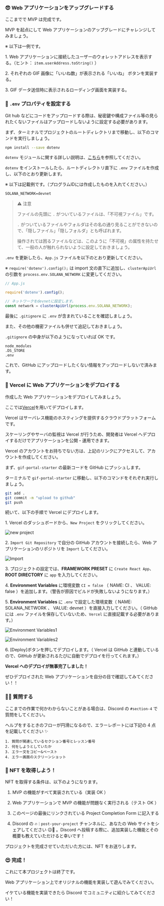 ### 😎 Web アプリケーションをアップグレードする

ここまでで MVP は完成です。

MVP を起点にして Web アプリケーションのアップグレードにチャレンジしてみましょう。

※ 以下は一例です。

1\. Web アプリケーションに接続したユーザーのウォレットアドレスを表示する。（ヒント： `item.userAddress.toString()` ）

2\. それぞれの GIF 画像に「いいね数」が表示される「いいね」 ボタンを実装する。

3\. GIF データ送信時に表示されるローディング画面を実装する。


### 🙉 `.env` プロパティを設定する

Git hub などにコードをアップロードする際は、秘密鍵や構成ファイル等の見られたくないファイルはアップロードしないように設定する必要があります。

まず、ターミナルでプロジェクトのルートディレクトリまで移動し、以下のコマンドを実行しましょう。

```bash
npm install --save dotenv
```

`dotenv` モジュールに関する詳しい説明は、[こちら](https://maku77.github.io/nodejs/env/dotenv.html)を参照してください。

`dotenv` をインストールしたら、ルートディレクトリ直下に `.env` ファイルを作成し、以下のとおり更新します。

※ 以下は記載例です。（プログラムIDには作成したものを入れてください。）

```txt
SOLANA_NETWORK=devnet
```

> ⚠️ 注意
>
> ファイルの先頭に `.` がついているファイルは、「不可視ファイル」です。
>
> `.` がついているファイルやフォルダはその名の通り見ることができないので、「隠しファイル」「隠しフォルダ」とも呼ばれます。
>
> 操作されては困るファイルなどは、このように「不可視」の属性を持たせて、一般の人が触れられないように設定しておきましょう。

`.env` を更新したら、`App.js` ファイルを以下のとおり更新してください。

※ `require('dotenv').config();` は import 文の直下に追加し、`clusterApiUrl` の引数を `process.env.SOLANA_NETWORK` に変更してください。

```javascript
// App.js

require('dotenv').config();

// ネットワークをdevnetに設定します。
const network = clusterApiUrl(process.env.SOLANA_NETWORK);
```

最後に `.gitignore` に `.env` が含まれていることを確認しましょう。

また、その他の機密ファイルも併せて追記しておきましょう。

`.gitignore` の中身が以下のようになっていれば OK です。

```txt
node_modules
.DS_STORE
.env
```

これで、GitHub にアップロードしたくない情報をアップロードしないで済みます。


### 🚀 Vercel に Web アプリケーションをデプロイする

作成した Web アプリケーションをデプロイしてみましょう。

ここでは[Vercel](https://Vercel.com)を用いてデプロイします。

Vercel はサーバレス機能のホスティングを提供するクラウドプラットフォームです。

スケーリングやサーバの監視は Vercel が行うため、開発者は Vercel へデプロイするだけでアプリケーションを公開・運用できます。

Vercel のアカウントをお持ちでない方は、上記のリンクにアクセスして、アカウントを作成してください。

まず、`gif-portal-starter` の最新コードを GitHub にプッシュします。

ターミナルで `gif-portal-starter` に移動し、以下のコマンドをそれぞれ実行しましょう。

```bash
git add .
git commit -m "upload to github"
git push
```

続いて、以下の手順で Vercel にデプロイします。

1\. Vercel のダッシュボードから、`New Project` をクリックしてください。

![new project](/public/images/8-Solana-dApp/section-4/4_1_1.png)

2\. `Import Git Repository` で自分の GitHub アカウントを接続したら、Web アプリケーションのリポジトリを `Import` してください。

![Import](/public/images/8-Solana-dApp/section-4/4_1_2.png)

3\. プロジェクトの設定では、**FRAMEWORK PRESET** に `Create React App`、**ROOT DIRECTORY** に `app` を入力してください。

4\. **Environment Variables** に環境変数 `CI = false` （ NAME: CI 、 VALUE: false ）を追加します。（警告が原因でビルドが失敗しないようになります。）

5\. **Environment Variables** に `.env` で設定した環境変数（ NAME: SOLANA_NETWORK 、 VALUE: devnet ）を直接入力してください。（ GitHub には `.env` ファイルを保存していないため、`Vercel` に直接記載する必要があります。）

![Environment Variables1](/public/images/8-Solana-dApp/section-4/4_1_3.png)

![Environment Variables2](/public/images/8-Solana-dApp/section-4/4_1_4.png)

6\. [Deploy]ボタンを押してデプロイします。（ Vercel は GitHub と連動しているので、GitHub が更新されるたびに自動でデプロイを行ってくれます。）

**Vercel へのデプロイが無事完了しました！**

ぜひデプロイされた Web アプリケーションを自分の目で確認してみてください！！


### 🙋‍♂️ 質問する

ここまでの作業で何かわからないことがある場合は、Discord の `#section-4` で質問をしてください。

ヘルプをするときのフローが円滑になるので、エラーレポートには下記の 4 点を記載してください ✨

```
1. 質問が関連しているセクション番号とレッスン番号
2. 何をしようとしていたか
3. エラー文をコピー&ペースト
4. エラー画面のスクリーンショット
```


### 🎫 NFT を取得しよう！

NFT を取得する条件は、以下のようになります。

1. MVP の機能がすべて実装されている（実装 OK ）

2. Web アプリケーションで MVP の機能が問題なく実行される（テスト OK ）

3. このページの最後にリンクされている Project Completion Form に記入する

4. Discord の `🔥｜post-your-project` チャンネルに、あなたの Web サイトをシェアしてください 😉🎉 。Discord へ投稿する際に、追加実装した機能とその概要も教えていただけると幸いです！

プロジェクトを完成させていただいた方には、NFT をお送りします。


### 😍 完成！

これにて本プロジェクトは終了です。

Web アプリケーション上でオリジナルの機能を実装して遊んでみてください。

イケている機能を実装できたら Discord でコミュニティに紹介してみてください！
